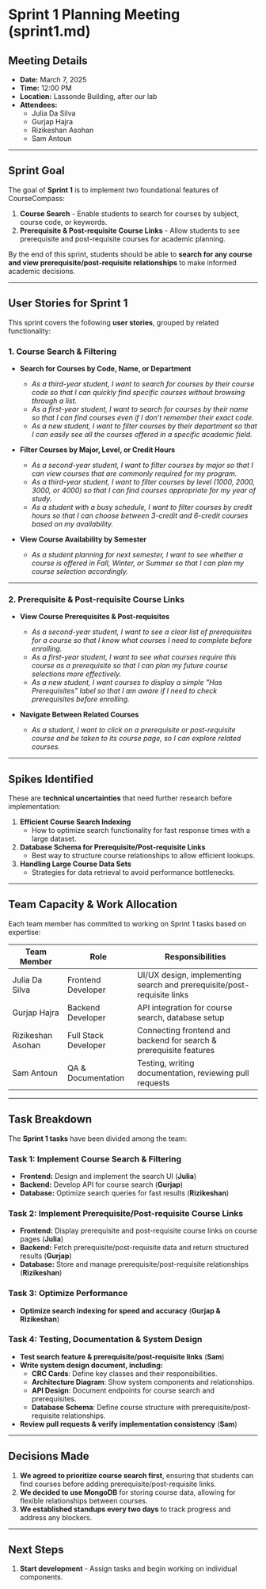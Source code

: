 # Sprint 1 Planning Meeting (sprint1.md)

## **Meeting Details**
- **Date:** March 7, 2025  
- **Time:** 12:00 PM  
- **Location:** Lassonde Building, after our lab  
- **Attendees:**  
  - Julia Da Silva  
  - Gurjap Hajra  
  - Rizikeshan Asohan  
  - Sam Antoun  

---

## **Sprint Goal**
The goal of **Sprint 1** is to implement two foundational features of CourseCompass:  
1. **Course Search** - Enable students to search for courses by subject, course code, or keywords.  
2. **Prerequisite & Post-requisite Course Links** - Allow students to see prerequisite and post-requisite courses for academic planning.  

By the end of this sprint, students should be able to **search for any course and view prerequisite/post-requisite relationships** to make informed academic decisions.

---

## **User Stories for Sprint 1**
This sprint covers the following **user stories**, grouped by related functionality:

### **1. Course Search & Filtering**
- **Search for Courses by Code, Name, or Department**  
  - *As a third-year student, I want to search for courses by their course code so that I can quickly find specific courses without browsing through a list.*  
  - *As a first-year student, I want to search for courses by their name so that I can find courses even if I don’t remember their exact code.*  
  - *As a new student, I want to filter courses by their department so that I can easily see all the courses offered in a specific academic field.*  

- **Filter Courses by Major, Level, or Credit Hours**  
  - *As a second-year student, I want to filter courses by major so that I can view courses that are commonly required for my program.*  
  - *As a third-year student, I want to filter courses by level (1000, 2000, 3000, or 4000) so that I can find courses appropriate for my year of study.*  
  - *As a student with a busy schedule, I want to filter courses by credit hours so that I can choose between 3-credit and 6-credit courses based on my availability.*  

- **View Course Availability by Semester**  
  - *As a student planning for next semester, I want to see whether a course is offered in Fall, Winter, or Summer so that I can plan my course selection accordingly.*  

---

### **2. Prerequisite & Post-requisite Course Links**
- **View Course Prerequisites & Post-requisites**  
  - *As a second-year student, I want to see a clear list of prerequisites for a course so that I know what courses I need to complete before enrolling.*  
  - *As a first-year student, I want to see what courses require this course as a prerequisite so that I can plan my future course selections more effectively.*  
  - *As a new student, I want courses to display a simple "Has Prerequisites" label so that I am aware if I need to check prerequisites before enrolling.*  

- **Navigate Between Related Courses**  
  - *As a student, I want to click on a prerequisite or post-requisite course and be taken to its course page, so I can explore related courses.*  

---

## **Spikes Identified**
These are **technical uncertainties** that need further research before implementation:

1. **Efficient Course Search Indexing**  
   - How to optimize search functionality for fast response times with a large dataset.  
2. **Database Schema for Prerequisite/Post-requisite Links**  
   - Best way to structure course relationships to allow efficient lookups.  
3. **Handling Large Course Data Sets**  
   - Strategies for data retrieval to avoid performance bottlenecks.  

---

## **Team Capacity & Work Allocation**
Each team member has committed to working on Sprint 1 tasks based on expertise:

| Team Member       | Role                 | Responsibilities |
|-------------------|----------------------|-----------------|
| Julia Da Silva   | Frontend Developer    | UI/UX design, implementing search and prerequisite/post-requisite links |
| Gurjap Hajra     | Backend Developer     | API integration for course search, database setup |
| Rizikeshan Asohan | Full Stack Developer | Connecting frontend and backend for search & prerequisite features |
| Sam Antoun       | QA & Documentation    | Testing, writing documentation, reviewing pull requests |

---

## **Task Breakdown**
The **Sprint 1 tasks** have been divided among the team:

### **Task 1: Implement Course Search & Filtering**
- **Frontend:** Design and implement the search UI (**Julia**)  
- **Backend:** Develop API for course search (**Gurjap**)  
- **Database:** Optimize search queries for fast results (**Rizikeshan**)  

### **Task 2: Implement Prerequisite/Post-requisite Course Links**
- **Frontend:** Display prerequisite and post-requisite course links on course pages (**Julia**)  
- **Backend:** Fetch prerequisite/post-requisite data and return structured results (**Gurjap**)  
- **Database:** Store and manage prerequisite/post-requisite relationships (**Rizikeshan**)  

### **Task 3: Optimize Performance**
- **Optimize search indexing for speed and accuracy** (**Gurjap & Rizikeshan**)  

### **Task 4: Testing, Documentation & System Design**
- **Test search feature & prerequisite/post-requisite links** (**Sam**)  
- **Write system design document, including:**  
  - **CRC Cards**: Define key classes and their responsibilities.  
  - **Architecture Diagram**: Show system components and relationships.  
  - **API Design**: Document endpoints for course search and prerequisites.  
  - **Database Schema**: Define course structure with prerequisite/post-requisite relationships.  
- **Review pull requests & verify implementation consistency** (**Sam**)  

---

## **Decisions Made**
1. **We agreed to prioritize course search first**, ensuring that students can find courses before adding prerequisite/post-requisite links.  
2. **We decided to use MongoDB** for storing course data, allowing for flexible relationships between courses.  
3. **We established standups every two days** to track progress and address any blockers.  

---

## **Next Steps**
1. **Start development** - Assign tasks and begin working on individual components.  
